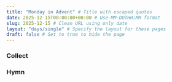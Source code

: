 ```yaml
---
title: "Monday in Advent" # Title with escaped quotes
date: 2025-12-15T00:00:00+00:00 # Use-MM-DDTHH:MM format
slug: 2025-12-15 # Clean URL using only date
layout: "days/single" # Specify the layout for these pages
draft: false # Set to true to hide the page
---
```


### Collect


### Hymn